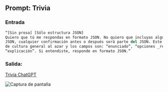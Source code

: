 ## Prompt: Trivia

### Entrada
```py
“[Sin prosa] [Sólo estructura JSON]
Quiero que tú me respondas en formato JSON. No quiero que incluyas algún texto fuera de la estructura
JSON, cualquier confirmación antes o después será parte del JSON. Este incluirá una trivia de 5 preguntas
de cultura general al azar y los campos son: “enunciado”, “opciones _respuesta”, “respuesta correcta” y
“explicación”. Si entendiste, responde en formato JSON.”
```


### Salida:
[Trivia ChatGPT](https://chat.openai.com/share/5f8d7011-ae4c-484b-87e8-9415d2bdb888)

![Captura de pantalla](https://github.com/iromibravo/bootcampATL-repositorios/assets/113602355/3dac00ce-bab6-4a9e-bc9c-4d2ce8547876)
